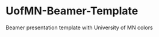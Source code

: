 UofMN-Beamer-Template
=====================

Beamer presentation template with University of MN colors
